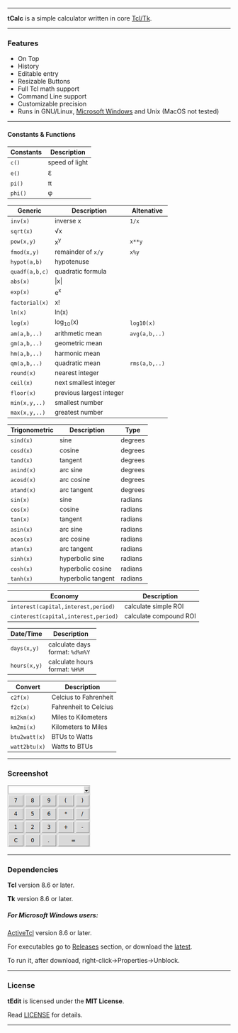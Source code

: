 ----

**tCalc** is a simple calculator written in core [Tcl/Tk](https://www.tcl.tk).

----

### Features

* On Top
* History
* Editable entry
* Resizable Buttons
* Full Tcl math support
* Command Line support
* Customizable precision
* Runs in GNU/Linux, [Microsoft Windows](#for-microsoft-windows-users) and Unix (MacOS not tested)

----

#### Constants & Functions

| Constants | Description          |
|-----------|----------------------|
| `c()`     | speed of light       |
| `e()`     | <span>&#8455;</span> |
| `pi()`    | <span>&pi;</span>    |
| `phi()`   | <span>&phi;</span>   |

| Generic        | Description              | Altenative    |
|----------------|--------------------------|---------------|
| `inv(x)`       | inverse x                | `1/x`         |
| `sqrt(x)`      | <span>&#8730;</span>x    |
| `pow(x,y)`     | x<sup>y</sup>            | `x**y`        |
| `fmod(x,y)`    | remainder of `x/y`       | `x%y`         |
| `hypot(a,b)`   | hypotenuse               |
| `quadf(a,b,c)` | quadratic formula        |
| `abs(x)`       | \|x\|                    |
| `exp(x)`       | e<sup>x</sup>            |
| `factorial(x)` | x!                       |               |
| `ln(x)`        | ln(x)                    |
| `log(x)`       | log<sub>10</sub>(x)      | `log10(x)`    |
| `am(a,b,..)`   | arithmetic mean          | `avg(a,b,..)` |
| `gm(a,b,..)`   | geometric mean           |
| `hm(a,b,..)`   | harmonic mean            |
| `qm(a,b,..)`   | quadratic mean           | `rms(a,b,..)` |
| `round(x)`     | nearest integer          |
| `ceil(x)`      | next smallest integer    |
| `floor(x)`     | previous largest integer |
| `min(x,y,..)`  | smallest number          |
| `max(x,y,..)`  | greatest number          |

| Trigonometric | Description        | Type    |
|---------------|--------------------|---------|
| `sind(x)`     | sine               | degrees |
| `cosd(x)`     | cosine             | degrees |
| `tand(x)`     | tangent            | degrees |
| `asind(x)`    | arc sine           | degrees |
| `acosd(x)`    | arc cosine         | degrees |
| `atand(x)`    | arc tangent        | degrees |
| `sin(x)`      | sine               | radians |
| `cos(x)`      | cosine             | radians |
| `tan(x)`      | tangent            | radians |
| `asin(x)`     | arc sine           | radians |
| `acos(x)`     | arc cosine         | radians |
| `atan(x)`     | arc tangent        | radians |
| `sinh(x)`     | hyperbolic sine    | radians |
| `cosh(x)`     | hyperbolic cosine  | radians |
| `tanh(x)`     | hyperbolic tangent | radians |

| Economy                              | Description            |
|--------------------------------------|------------------------|
| `interest(capital,interest,period)`  | calculate simple ROI   |
| `cinterest(capital,interest,period)` | calculate compound ROI |

| Date/Time    | Description                         |
|--------------|-------------------------------------|
| `days(x,y)`  | calculate days<br/>format: `%d%m%Y` |
| `hours(x,y)` | calculate hours<br/>format: `%H%M`  |

| Convert        | Description           |
|----------------|-----------------------|
| `c2f(x)`       | Celcius to Fahrenheit |
| `f2c(x)`       | Fahrenheit to Celcius |
| `mi2km(x)`     | Miles to Kilometers   |
| `km2mi(x)`     | Kilometers to Miles   |
| `btu2watt(x)`  | BTUs to Watts         |
| `watt2btu(x)`  | Watts to BTUs         |

----

### Screenshot

![Screenshot](screenshot.png "Screenshot")

----

### Dependencies

**Tcl** version 8.6 or later.

**Tk** version 8.6 or later.

##### For Microsoft Windows users:

[ActiveTcl](https://www.activestate.com/activetcl) version 8.6 or later.

For executables go to [Releases](https://github.com/thanoulis/tcalc/releases) section, or download the [latest](https://github.com/thanoulis/tcalc/releases/latest/download/tcalc.exe).

To run it, after download, right-click->Properties->Unblock.

----

### License

**tEdit** is licensed under the **MIT License**.

Read [LICENSE](LICENSE) for details.

----
